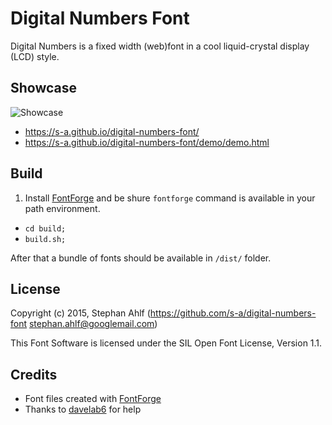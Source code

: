 # Digital Numbers Font

Digital Numbers is a fixed width (web)font in a cool liquid-crystal display (LCD) style.

## Showcase

![Showcase](/showcase.png?raw=true "Showcase")  

* https://s-a.github.io/digital-numbers-font/  
* https://s-a.github.io/digital-numbers-font/demo/demo.html  

## Build 

 1. Install [FontForge](http://fontforge.org) and be shure `fontforge` command is available in your path environment.
 - `cd build;`
 - `build.sh;`

After that a bundle of fonts should be available in `/dist/` folder.

## License

Copyright (c) 2015, Stephan Ahlf (https://github.com/s-a/digital-numbers-font stephan.ahlf@googlemail.com)

This Font Software is licensed under the SIL Open Font License, Version 1.1.

## Credits
 - Font files created with [FontForge](http://fontforge.org)
 - Thanks to [davelab6](https://github.com/davelab6 "Dave Crossland") for help
